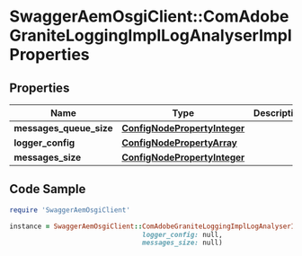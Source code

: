 # SwaggerAemOsgiClient::ComAdobeGraniteLoggingImplLogAnalyserImplProperties

## Properties

Name | Type | Description | Notes
------------ | ------------- | ------------- | -------------
**messages_queue_size** | [**ConfigNodePropertyInteger**](ConfigNodePropertyInteger.md) |  | [optional] 
**logger_config** | [**ConfigNodePropertyArray**](ConfigNodePropertyArray.md) |  | [optional] 
**messages_size** | [**ConfigNodePropertyInteger**](ConfigNodePropertyInteger.md) |  | [optional] 

## Code Sample

```ruby
require 'SwaggerAemOsgiClient'

instance = SwaggerAemOsgiClient::ComAdobeGraniteLoggingImplLogAnalyserImplProperties.new(messages_queue_size: null,
                                 logger_config: null,
                                 messages_size: null)
```


